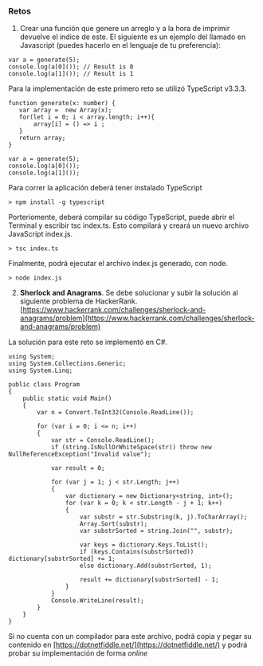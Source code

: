 ### Retos ###

1. Crear una función que genere un arreglo y a la hora de imprimir devuelve el índice de este. 
El siguiente es un ejemplo del llamado en Javascript (puedes hacerlo en el lenguaje de tu preferencia):

```
var a = generate(5);
console.log(a[0]()); // Result is 0
console.log(a[1]()); // Result is 1
```

Para la implementación de este primero reto se utilizó TypeScript v3.3.3. 

```
function generate(x: number) {
   var array =  new Array(x);
   for(let i = 0; i < array.length; i++){
       array[i] = () => i ;
   }
   return array;
}

var a = generate(5);
console.log(a[0]());
console.log(a[1]());
```

Para correr la aplicación deberá tener instalado TypeScript

```
> npm install -g typescript
```

Porteriomente, deberá compilar su código TypeScript, puede abrir el Terminal y escribir tsc index.ts. 
Esto compilará y creará un nuevo archivo JavaScript index.js.

```
> tsc index.ts
```

Finalmente, podrá ejecutar el archivo index.js generado, con node.

```
> node index.js
```

2. **Sherlock and Anagrams**. Se debe solucionar y subir la solución al siguiente problema de HackerRank. [https://www.hackerrank.com/challenges/sherlock-and-anagrams/problem](https://www.hackerrank.com/challenges/sherlock-and-anagrams/problem)

La solución para este reto se implementó en C#.

```
using System;
using System.Collections.Generic;
using System.Linq;

public class Program
{
	public static void Main()
	{
		var n = Convert.ToInt32(Console.ReadLine());

		for (var i = 0; i <= n; i++)
		{
			var str = Console.ReadLine();
			if (string.IsNullOrWhiteSpace(str)) throw new NullReferenceException("Invalid value");

			var result = 0;

			for (var j = 1; j < str.Length; j++)
			{
				var dictionary = new Dictionary<string, int>();
				for (var k = 0; k < str.Length - j + 1; k++)
				{
					var substr = str.Substring(k, j).ToCharArray();
					Array.Sort(substr);
					var substrSorted = string.Join("", substr);

					var keys = dictionary.Keys.ToList();
					if (keys.Contains(substrSorted)) dictionary[substrSorted] += 1;
					else dictionary.Add(substrSorted, 1);

					result += dictionary[substrSorted] - 1;
				}
			}
			Console.WriteLine(result);
		}
	}
}
```

Si no cuenta con un compilador para este archivo, podrá copia y pegar su contenido en [https://dotnetfiddle.net/](https://dotnetfiddle.net/) y podrá probar su implementación de forma *online*

